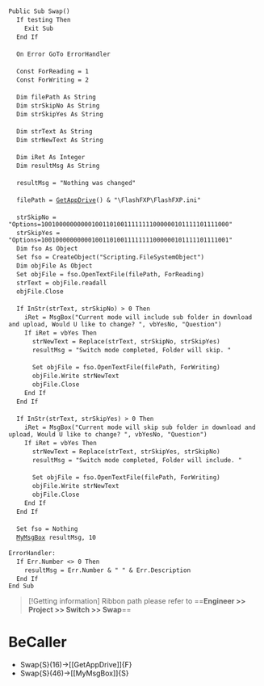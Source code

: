 &nbsp;  &nbsp;  &nbsp;  &nbsp;  
`Public Sub Swap()`  
&nbsp;&nbsp;&nbsp;&nbsp;`If testing Then`  
&nbsp;&nbsp;&nbsp;&nbsp;&nbsp;&nbsp;&nbsp;&nbsp;`Exit Sub`  
&nbsp;&nbsp;&nbsp;&nbsp;`End If`  
&nbsp;  &nbsp;  &nbsp;  &nbsp;  
&nbsp;&nbsp;&nbsp;&nbsp;`On Error GoTo ErrorHandler`  
&nbsp;  &nbsp;  &nbsp;  &nbsp;  
&nbsp;&nbsp;&nbsp;&nbsp;`Const ForReading = 1`  
&nbsp;&nbsp;&nbsp;&nbsp;`Const ForWriting = 2`  
&nbsp;  &nbsp;  &nbsp;  &nbsp;  
&nbsp;&nbsp;&nbsp;&nbsp;`Dim filePath As String`  
&nbsp;&nbsp;&nbsp;&nbsp;`Dim strSkipNo As String`  
&nbsp;&nbsp;&nbsp;&nbsp;`Dim strSkipYes As String`  
&nbsp;  &nbsp;  &nbsp;  &nbsp;  
&nbsp;&nbsp;&nbsp;&nbsp;`Dim strText As String`  
&nbsp;&nbsp;&nbsp;&nbsp;`Dim strNewText As String`  
&nbsp;  &nbsp;  &nbsp;  &nbsp;  
&nbsp;&nbsp;&nbsp;&nbsp;`Dim iRet As Integer`  
&nbsp;&nbsp;&nbsp;&nbsp;`Dim resultMsg As String`  
&nbsp;  &nbsp;  &nbsp;  &nbsp;  
&nbsp;&nbsp;&nbsp;&nbsp;`resultMsg = "Nothing was changed"`  
&nbsp;  &nbsp;  &nbsp;  &nbsp;  
&nbsp;&nbsp;&nbsp;&nbsp;`filePath = `[`GetAppDrive`](GetAppDrive)`() & "\FlashFXP\FlashFXP.ini"`  
&nbsp;  &nbsp;  &nbsp;  &nbsp;  
&nbsp;&nbsp;&nbsp;&nbsp;`strSkipNo = "Options=1001000000000010011010011111111000000101111101111000"`  
&nbsp;&nbsp;&nbsp;&nbsp;`strSkipYes = "Options=1001000000000010011010011111111000000101111101111001"`  
&nbsp;&nbsp;&nbsp;&nbsp;`Dim fso As Object`  
&nbsp;&nbsp;&nbsp;&nbsp;`Set fso = CreateObject("Scripting.FileSystemObject")`  
&nbsp;&nbsp;&nbsp;&nbsp;`Dim objFile As Object`  
&nbsp;&nbsp;&nbsp;&nbsp;`Set objFile = fso.OpenTextFile(filePath, ForReading)`  
&nbsp;&nbsp;&nbsp;&nbsp;`strText = objFile.readall`  
&nbsp;&nbsp;&nbsp;&nbsp;`objFile.Close`  
&nbsp;  &nbsp;  &nbsp;  &nbsp;  
&nbsp;&nbsp;&nbsp;&nbsp;`If InStr(strText, strSkipNo) > 0 Then`  
&nbsp;&nbsp;&nbsp;&nbsp;&nbsp;&nbsp;&nbsp;&nbsp;`iRet = MsgBox("Current mode will include sub folder in download and upload, Would U like to change? ", vbYesNo, "Question")`  
&nbsp;&nbsp;&nbsp;&nbsp;&nbsp;&nbsp;&nbsp;&nbsp;`If iRet = vbYes Then`  
&nbsp;&nbsp;&nbsp;&nbsp;&nbsp;&nbsp;&nbsp;&nbsp;&nbsp;&nbsp;&nbsp;&nbsp;`strNewText = Replace(strText, strSkipNo, strSkipYes)`  
&nbsp;&nbsp;&nbsp;&nbsp;&nbsp;&nbsp;&nbsp;&nbsp;&nbsp;&nbsp;&nbsp;&nbsp;`resultMsg = "Switch mode completed, Folder will skip. "`  
&nbsp;  &nbsp;  &nbsp;  &nbsp;  
&nbsp;&nbsp;&nbsp;&nbsp;&nbsp;&nbsp;&nbsp;&nbsp;&nbsp;&nbsp;&nbsp;&nbsp;`Set objFile = fso.OpenTextFile(filePath, ForWriting)`  
&nbsp;&nbsp;&nbsp;&nbsp;&nbsp;&nbsp;&nbsp;&nbsp;&nbsp;&nbsp;&nbsp;&nbsp;`objFile.Write strNewText`  
&nbsp;&nbsp;&nbsp;&nbsp;&nbsp;&nbsp;&nbsp;&nbsp;&nbsp;&nbsp;&nbsp;&nbsp;`objFile.Close`  
&nbsp;&nbsp;&nbsp;&nbsp;&nbsp;&nbsp;&nbsp;&nbsp;`End If`  
&nbsp;&nbsp;&nbsp;&nbsp;`End If`  
&nbsp;  &nbsp;  &nbsp;  &nbsp;  
&nbsp;&nbsp;&nbsp;&nbsp;`If InStr(strText, strSkipYes) > 0 Then`  
&nbsp;&nbsp;&nbsp;&nbsp;&nbsp;&nbsp;&nbsp;&nbsp;`iRet = MsgBox("Current mode will skip sub folder in download and upload, Would U like to change? ", vbYesNo, "Question")`  
&nbsp;&nbsp;&nbsp;&nbsp;&nbsp;&nbsp;&nbsp;&nbsp;`If iRet = vbYes Then`  
&nbsp;&nbsp;&nbsp;&nbsp;&nbsp;&nbsp;&nbsp;&nbsp;&nbsp;&nbsp;&nbsp;&nbsp;`strNewText = Replace(strText, strSkipYes, strSkipNo)`  
&nbsp;&nbsp;&nbsp;&nbsp;&nbsp;&nbsp;&nbsp;&nbsp;&nbsp;&nbsp;&nbsp;&nbsp;`resultMsg = "Switch mode completed, Folder will include. "`  
&nbsp;  &nbsp;  &nbsp;  &nbsp;  
&nbsp;&nbsp;&nbsp;&nbsp;&nbsp;&nbsp;&nbsp;&nbsp;&nbsp;&nbsp;&nbsp;&nbsp;`Set objFile = fso.OpenTextFile(filePath, ForWriting)`  
&nbsp;&nbsp;&nbsp;&nbsp;&nbsp;&nbsp;&nbsp;&nbsp;&nbsp;&nbsp;&nbsp;&nbsp;`objFile.Write strNewText`  
&nbsp;&nbsp;&nbsp;&nbsp;&nbsp;&nbsp;&nbsp;&nbsp;&nbsp;&nbsp;&nbsp;&nbsp;`objFile.Close`  
&nbsp;&nbsp;&nbsp;&nbsp;&nbsp;&nbsp;&nbsp;&nbsp;`End If`  
&nbsp;&nbsp;&nbsp;&nbsp;`End If`  
&nbsp;  &nbsp;  &nbsp;  &nbsp;  
&nbsp;&nbsp;&nbsp;&nbsp;`Set fso = Nothing`  
&nbsp;&nbsp;&nbsp;&nbsp;[`MyMsgBox`](MyMsgBox)` resultMsg, 10`  
&nbsp;  &nbsp;  &nbsp;  &nbsp;  
`ErrorHandler:`  
&nbsp;&nbsp;&nbsp;&nbsp;`If Err.Number <> 0 Then`  
&nbsp;&nbsp;&nbsp;&nbsp;&nbsp;&nbsp;&nbsp;&nbsp;`resultMsg = Err.Number & " " & Err.Description`  
&nbsp;&nbsp;&nbsp;&nbsp;`End If`  
`End Sub`  


> [!Getting information]
> Ribbon path please refer to ==**Engineer >> Project >> Switch >> Swap**==


# BeCaller
- Swap{S}(16)->[[GetAppDrive]]{F}
- Swap{S}(46)->[[MyMsgBox]]{S}

